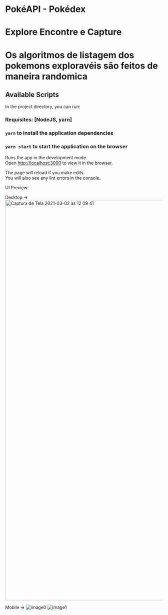 # PokéAPI - Pokédex
# Explore Encontre e Capture

# Os algoritmos de listagem dos pokemons exploravéis são feitos de maneira randomica

## Available Scripts

In the project directory, you can run:

### Requisites: [NodeJS, yarn]

### `yarn` to install the application dependencies

### `yarn start` to start the application on the browser

Runs the app in the development mode.\
Open [http://localhost:3000](http://localhost:3000) to view it in the browser.

The page will reload if you make edits.\
You will also see any lint errors in the console.


UI Preview:

Desktop => 
<img width="1280" alt="Captura de Tela 2021-03-02 às 12 09 41" src="https://user-images.githubusercontent.com/64338100/109668702-2c8d7400-7b50-11eb-894d-11e7e9fa8dd8.png">

Mobile => 
![image0](https://user-images.githubusercontent.com/64338100/109669701-21871380-7b51-11eb-949e-c639be519301.png)
![image1](https://user-images.githubusercontent.com/64338100/109669708-22b84080-7b51-11eb-8300-4b5348951ce4.png)

